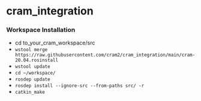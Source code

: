 # cram_integration

### Workspace Installation
* cd to_your_cram_workspace/src
* `wstool merge https://raw.githubusercontent.com/cram2/cram_integration/main/cram-20.04.rosinstall`
* `wstool update`
* `cd ~/workspace/`
* `rosdep update`
* `rosdep install --ignore-src --from-paths src/ -r`
* `catkin_make`
